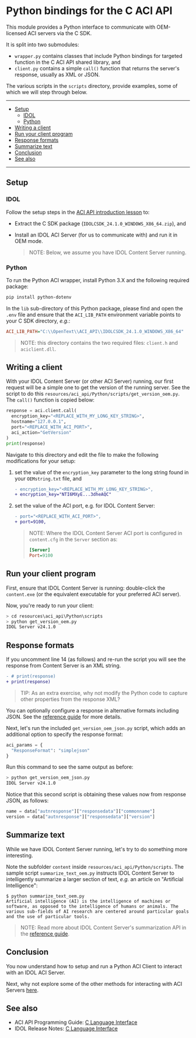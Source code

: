# Python bindings for the C ACI API

This module provides a Python interface to communicate with OEM-licensed ACI servers via the C SDK.

It is split into two submodules:
  - `wrapper.py` contains classes that include Python bindings for targeted function in the C ACI API shared library, and
  - `client.py` contains a simple `call()` function that returns the server's response, usually as XML or JSON.

The various scripts in the `scripts` directory, provide examples, some of which we will step through below.

---

- [Setup](#setup)
  - [IDOL](#idol)
  - [Python](#python)
- [Writing a client](#writing-a-client)
- [Run your client program](#run-your-client-program)
- [Response formats](#response-formats)
- [Summarize text](#summarize-text)
- [Conclusion](#conclusion)
- [See also](#see-also)

---

## Setup

### IDOL

Follow the setup steps in the [ACI API introduction lesson](../../../tutorials/aci_api/introduction.md#install-idol-components) to:

- Extract the C SDK package (`IDOLCSDK_24.1.0_WINDOWS_X86_64.zip`), and
- Install an IDOL ACI Server (for us to communicate with) and run it in OEM mode. 

    > NOTE: Below, we assume you have IDOL Content Server running.

### Python

To run the Python ACI wrapper, install Python 3.X and the following required package:

```sh
pip install python-dotenv
```

In the `lib` sub-directory of this Python package, please find and open the `.env` file and ensure that the `ACI_LIB_PATH` environment variable points to your C SDK directory, *e.g.*:

```ini
ACI_LIB_PATH="C:\\OpenText\\ACI_API\\IDOLCSDK_24.1.0_WINDOWS_X86_64"
```

> NOTE: this directory contains the two required files: `client.h` and `aciclient.dll`.

## Writing a client

With your IDOL Content Server (or other ACI Server) running, our first request will be a simple one to get the version of the running server.  See the script to do this `resources/aci_api/Python/scripts/get_version_oem.py`.  The `call()` function is copied below:

```py
response = aci.client.call(
  encryption_key="<REPLACE_WITH_MY_LONG_KEY_STRING>",
  hostname="127.0.0.1",
  port="<REPLACE_WITH_ACI_PORT>",
  aci_action="GetVersion"
)
print(response)
```

Navigate to this directory and edit the file to make the following modifications for your setup:

1. set the value of the `encryption_key` parameter to the long string found in your `OEMstring.txt` file, and

    ```diff
    - encryption_key="<REPLACE_WITH_MY_LONG_KEY_STRING>",
    + encryption_key="NTI6MXyE...3dheAQC"
    ```

1. set the value of the ACI port, e.g. for IDOL Content Server:

    ```diff
    - port="<REPLACE_WITH_ACI_PORT>",
    + port=9100,
    ```

    > NOTE: Where the IDOL Content Server ACI port is configured in `content.cfg` in the `Server` section as:
    > ```ini
    > [Server]
    > Port=9100
    > ```

## Run your client program

First, ensure that IDOL Content Server is running: double-click the `content.exe` (or the equivalent executable for your preferred ACI server). 

Now, you're ready to run your client:

```sh
> cd resources\aci_api\Python\scripts
> python get_version_oem.py
IDOL Server v24.1.0
```

## Response formats

If you uncomment line 14 (as follows) and re-run the script you will see the response from Content Server is an XML string.

```diff
- # print(response)
+ print(response)
```

> TIP: As an extra exercise, why not modify the Python code to capture other properties from the response XML?

You can optionally configure a response in alternative formats including JSON.  See the [reference guide](https://www.microfocus.com/documentation/idol/IDOL_24_1/Content_24.1_Documentation/Help/Content/Actions/SharedParameters/_ACI_ResponseFormat.htm) for more details.

Next, let's run the included `get_version_oem_json.py` script, which adds an additional option to specify the response format:

```py
aci_params = {
  "ResponseFormat": "simplejson"
}
```

Run this command to see the same output as before:

```sh
> python get_version_oem_json.py
IDOL Server v24.1.0
```

Notice that this second script is obtaining these values now from response JSON, as follows:

```py
name = data["autnresponse"]["responsedata"]["commonname"]
version = data["autnresponse"]["responsedata"]["version"]
```

## Summarize text

While we have IDOL Content Server running, let's try to do something more interesting.

Note the subfolder `content` inside `resources/aci_api/Python/scripts`.  The sample script `summarize_text_oem.py` instructs IDOL Content Server to intelligently summarize a larger section of text, *e.g.* an article on "Artificial Intelligence":

```
$ python summarize_text_oem.py 
Artificial intelligence (AI) is the intelligence of machines or software, as opposed to the intelligence of humans or animals. The various sub-fields of AI research are centered around particular goals and the use of particular tools.
```

> NOTE: Read more about IDOL Content Server's summarization API in the [reference guide](https://www.microfocus.com/documentation/idol/IDOL_24_1/Content_24.1_Documentation/Help/Content/Actions/Miscellaneous/Summarize.htm).

## Conclusion

You now understand how to setup and run a Python ACI Client to interact with an IDOL ACI Server.

Next, why not explore some of the other methods for interacting with ACI Servers [here](../../../tutorials/aci_api/README.md#capability-showcase).

## See also

- ACI API Programming Guide: [C Language Interface](https://www.microfocus.com/documentation/idol/IDOL_24_1/IDOLJavaSDK_24.1_Documentation/Guides/html/Content/C/c_part.htm)
- IDOL Release Notes: [C Language Interface](https://www.microfocus.com/documentation/idol/IDOL_24_1/IDOLReleaseNotes_24.1_Documentation/idol/Content/SDKs/IDOL-C.htm)
